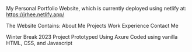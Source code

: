 My Personal Portfolio Website, which is currently deployed using netlify at: https://jrhee.netlify.app/

The Website Contains:
About Me
Projects
Work Experience
Contact Me

Winter Break 2023 Project
Prototyped Using Axure
Coded using vanilla HTML, CSS, and Javascript
